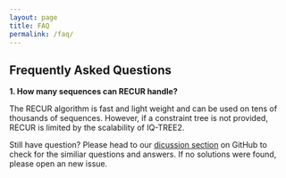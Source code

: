```yaml
---
layout: page
title: FAQ
permalink: /faq/
---
```


## Frequently Asked Questions


**1. How many sequences can RECUR handle?**
 
   The RECUR algorithm is fast and light weight and can be used on tens of thousands of sequences. However, if a constraint tree is not provided, RECUR is limited by the scalability of IQ-TREE2. 


Still have question? Please head to our [dicussion section](https://github.com/OrthoFinder/RECUR/issues) on GitHub to check for the similiar questions and answers. If no solutions were found, please open an new issue.